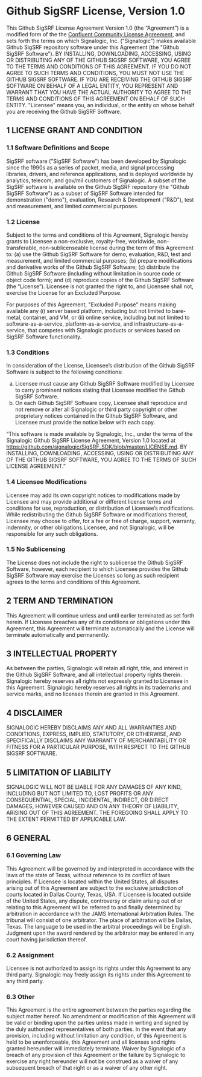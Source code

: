 # Github SigSRF License, Version 1.0

This Github SigSRF License Agreement Version 1.0 (the “Agreement”) is a modified form of the the 
[Confluent Community License Agreement](https://www.confluent.io/confluent-community-license/), and sets forth 
the terms on which Signalogic, Inc. ("Signalogic") makes available Github SigSRF repository software under this Agreement (the 
"Github SigSRF Software"). BY INSTALLING, DOWNLOADING, ACCESSING, USING OR DISTRIBUTING ANY OF THE GITHUB SIGSRF SOFTWARE, YOU AGREE TO THE TERMS AND CONDITIONS OF 
THIS AGREEMENT. IF YOU DO NOT AGREE TO SUCH TERMS AND CONDITIONS, YOU MUST NOT USE THE GITHUB SIGSRF SOFTWARE. IF YOU ARE RECEIVING THE GITHUB SIGSRF SOFTWARE ON 
BEHALF OF A LEGAL ENTITY, YOU REPRESENT AND WARRANT THAT YOU HAVE THE ACTUAL AUTHORITY TO AGREE TO THE TERMS AND CONDITIONS OF THIS AGREEMENT ON BEHALF OF SUCH 
ENTITY. "Licensee" means you, an individual, or the entity on whose behalf you are receiving the Github SigSRF Software.

## 1 LICENSE GRANT AND CONDITION

### 1.1 Software Definitions and Scope

SigSRF software ("SigSRF Software") has been developed by Signalogic since the 1990s as a series of packet, media, and signal processing libraries, drivers, and 
reference applications, and is deployed worldwide by analytics, telecom, and gov/mil customers of Signalogic. A subset of the SigSRF software is available on the 
Github SigSRF repository (the "Github SigSRF Software") as a subset of SigSRF Software intended for demonstration ("demo"), evaluation, Research & Development ("R&D"), test and measurement, and limited commercial purposes. 

### 1.2 License

Subject to the terms and conditions of this Agreement, Signalogic hereby grants to Licensee a non-exclusive, royalty-free, worldwide, non-transferable, 
non-sublicenseable license during the term of this Agreement to: (a) use the Github SigSRF Software for demo, evaluation, R&D, test and measurement,
and limited commercial purposes; (b) prepare modifications and derivative works of the Github SigSRF Software; (c) distribute the Github SigSRF Software (including 
without limitation in source code or object code form); and (d) reproduce copies of the Github SigSRF Software (the “License”). Licensee is not granted the right to, 
and Licensee shall not, exercise the License for an Excluded Purpose.

For purposes of this Agreement, "Excluded Purpose" means making available any (i) server based platform, including but not limited to bare-metal, container, and VM, 
or (ii) online service, including but not limited to software-as-a-service, platform-as-a-service, and infrastructure-as-a-service, that competes with Signalogic products 
or services based on SigSRF Software functionality.

### 1.3 Conditions

In consideration of the License, Licensee’s distribution of the Github SigSRF Software is subject to the following conditions:

<ol type="a">
  <li>Licensee must cause any Github SigSRF Software modified by Licensee to carry prominent notices stating that Licensee modified the Github SigSRF Software.</li>

  <li>On each Github SigSRF Software copy, Licensee shall reproduce and not remove or alter all Signalogic or third party copyright or other proprietary notices 
contained in the Github SigSRF Software, and Licensee must provide the notice below with each copy.</li>
</ol>

“This software is made available by Signalogic, Inc., under the terms of the Signalogic Github SigSRF License Agreement, Version 1.0 located at 
https://github.com/signalogic/SigSRF_SDK/blob/master/LICENSE.md. BY INSTALLING, DOWNLOADING, ACCESSING, USING OR DISTRIBUTING ANY OF THE GITHUB SIGSRF SOFTWARE, YOU 
AGREE TO THE TERMS OF SUCH LICENSE AGREEMENT.”

### 1.4 Licensee Modifications

Licensee may add its own copyright notices to modifications made by Licensee and may provide additional or different license terms and conditions for use, 
reproduction, or distribution of Licensee’s modifications. While redistributing the Github SigSRF Software or modifications thereof, Licensee may choose to offer, for 
a fee or free of charge, support, warranty, indemnity, or other obligations.Licensee, and not Signalogic, will be responsible for any such obligations.

### 1.5 No Sublicensing

The License does not include the right to sublicense the Github SigSRF Software, however, each recipient to which Licensee provides the Github SigSRF Software may 
exercise the Licenses so long as such recipient agrees to the terms and conditions of this Agreement.

## 2 TERM AND TERMINATION

This Agreement will continue unless and until earlier terminated as set forth herein. If Licensee breaches any of its conditions or obligations under this Agreement, 
this Agreement will terminate automatically and the License will terminate automatically and permanently.

## 3 INTELLECTUAL PROPERTY

As between the parties, Signalogic will retain all right, title, and interest in the Github SigSRF Software, and all intellectual property rights therein. Signalogic 
hereby reserves all rights not expressly granted to Licensee in this Agreement. Signalogic hereby reserves all rights in its trademarks and service marks, and no 
licenses therein are granted in this Agreement.

## 4 DISCLAIMER

SIGNALOGIC HEREBY DISCLAIMS ANY AND ALL WARRANTIES AND CONDITIONS, EXPRESS, IMPLIED, STATUTORY, OR OTHERWISE, AND SPECIFICALLY DISCLAIMS ANY WARRANTY OF 
MERCHANTABILITY OR FITNESS FOR A PARTICULAR PURPOSE, WITH RESPECT TO THE GITHUB SIGSRF SOFTWARE.

## 5 LIMITATION OF LIABILITY

SIGNALOGIC WILL NOT BE LIABLE FOR ANY DAMAGES OF ANY KIND, INCLUDING BUT NOT LIMITED TO, LOST PROFITS OR ANY CONSEQUENTIAL, SPECIAL, INCIDENTAL, INDIRECT, OR DIRECT 
DAMAGES, HOWEVER CAUSED AND ON ANY THEORY OF LIABILITY, ARISING OUT OF THIS AGREEMENT. THE FOREGOING SHALL APPLY TO THE EXTENT PERMITTED BY APPLICABLE LAW.

## 6 GENERAL

### 6.1  Governing Law

This Agreement will be governed by and interpreted in accordance with the laws of the state of Texas, without reference to its conflict of laws principles. If 
Licensee is located within the United States, all disputes arising out of this Agreement are subject to the exclusive jurisdiction of courts located in Dallas County, 
Texas, USA. If Licensee is located outside of the United States, any dispute, controversy or claim arising out of or relating to this Agreement will be referred to 
and finally determined by arbitration in accordance with the JAMS International Arbitration Rules. The tribunal will consist of one arbitrator. The place of 
arbitration will be Dallas, Texas. The language to be used in the arbitral proceedings will be English. Judgment upon the award rendered by the arbitrator may be 
entered in any court having jurisdiction thereof.

### 6.2  Assignment

Licensee is not authorized to assign its rights under this Agreement to any third party. Signalogic may freely assign its rights under this Agreement to any third 
party.

### 6.3  Other

This Agreement is the entire agreement between the parties regarding the subject matter hereof. No amendment or modification of this Agreement will be valid or 
binding upon the parties unless made in writing and signed by the duly authorized representatives of both parties. In the event that any provision, including without 
limitation any condition, of this Agreement is held to be unenforceable, this Agreement and all licenses and rights granted hereunder will immediately terminate. 
Waiver by Signalogic of a breach of any provision of this Agreement or the failure by Signalogic to exercise any right hereunder will not be construed as a waiver 
of any subsequent breach of that right or as a waiver of any other right.
